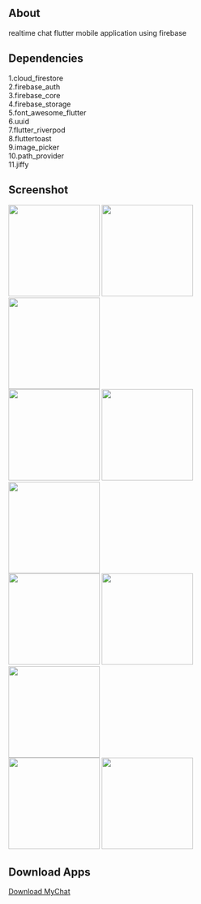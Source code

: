 <h2>About</h2>
realtime chat flutter mobile application using firebase

<h2>Dependencies</h2>
1.cloud_firestore<br>
2.firebase_auth<br>
3.firebase_core<br>
4.firebase_storage<br>
5.font_awesome_flutter<br>
6.uuid<br>
7.flutter_riverpod<br>
8.fluttertoast<br>
9.image_picker<br>
10.path_provider<br>
11.jiffy<br>

<h2>Screenshot</h2>
<img src="https://github.com/user-attachments/assets/035b02b6-afba-481d-817a-25a458109324" width="180">
<img src="https://github.com/user-attachments/assets/26027670-c487-4e37-a894-42408e22a0da" width="180">
<img src="https://github.com/user-attachments/assets/36762ef0-ec1c-43ba-b7c7-8e024b5af886" width="180"><br>
<img src="https://github.com/user-attachments/assets/be70c5d2-65b2-4d77-9e7a-9996576a9c8d" width="180">
<img src="https://github.com/user-attachments/assets/c76e04b5-532f-4041-85b4-75e7dd1462e4" width="180">
<img src="https://github.com/user-attachments/assets/098e5974-b0dc-420b-918a-2df262b7e22e" width="180"><br>
<img src="https://github.com/user-attachments/assets/cfc48018-2003-42df-8e2f-e6aa25539626" width="180">
<img src="https://github.com/user-attachments/assets/d70904ec-7024-4782-a5c4-82e721c57d00" width="180">
<img src="https://github.com/user-attachments/assets/15d98199-b2c4-4f0a-b1bf-3b3f29c45203" width="180"><br>
<img src="https://github.com/user-attachments/assets/e9cb0de4-82e6-4f34-8845-1b5d8ffa7469" width="180">
<img src="https://github.com/user-attachments/assets/303af0a9-a79d-43ca-b353-021ac33876c4" width="180">

<h2>Download Apps</h2>

<a href="https://github.com/itsmeyogs/my_chat/releases/download/v1.0.1/app-release.apk">Download MyChat</a>







